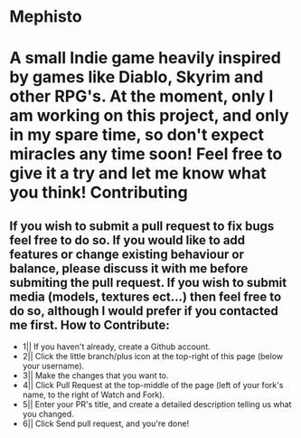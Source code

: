Mephisto
========
A small Indie game heavily inspired by games like Diablo, Skyrim and other RPG's. 
At the moment, only I am working on this project, and only in my spare time, so don't expect miracles any time soon! Feel free to give it a try and let me know what you think!
Contributing
============
If you wish to submit a pull request to fix bugs feel free to do so. If you would like to add features or change existing behaviour or balance, please discuss it with me before submiting the pull request.
If you wish to submit media (models, textures ect...) then feel free to do so, although I would prefer if you contacted me first.
How to Contribute:
------------------
- 1|| If you haven't already, create a Github account.
- 2|| Click the little branch/plus icon at the top-right of this page (below your username).
- 3|| Make the changes that you want to.
- 4|| Click Pull Request at the top-middle of the page (left of your fork's name, to the right of Watch and Fork).
- 5|| Enter your PR's title, and create a detailed description telling us what you changed.
- 6|| Click Send pull request, and you're done!
